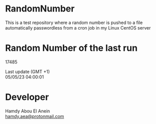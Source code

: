 # RandomNumber    
This is a test repository where a random number is pushed to a file automatically passwordless from a cron job in my Linux CentOS server    
# Random Number of the last run   
17485
      
Last update (GMT +1)    
05/05/23 04:00:01
# Developer    
Hamdy Abou El Anein   
hamdy.aea@protonmail.com

